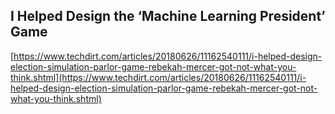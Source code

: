 ## I Helped Design the ‘Machine Learning President’ Game
  
  [https://www.techdirt.com/articles/20180626/11162540111/i-helped-design-election-simulation-parlor-game-rebekah-mercer-got-not-what-you-think.shtml](https://www.techdirt.com/articles/20180626/11162540111/i-helped-design-election-simulation-parlor-game-rebekah-mercer-got-not-what-you-think.shtml)